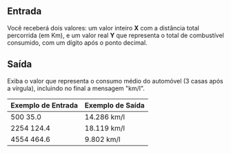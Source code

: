 ## Entrada

Você receberá dois valores: um valor inteiro **X** com a distância total percorrida (em Km), e um valor real **Y** que representa o total de combustível consumido, com um dígito após o ponto decimal.

## Saída

Exiba o valor que representa o consumo médio do automóvel (3 casas após a vírgula), incluindo no final a mensagem "km/l".

 

| Exemplo de Entrada | Exemplo de Saída |
| ------------------ | ---------------- |
| 500 35.0           | 14.286 km/l      |
| 2254 124.4         | 18.119 km/l      |
| 4554 464.6         | 9.802 km/l       |